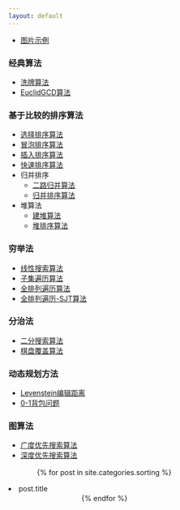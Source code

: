 ```yaml
---
layout: default
---		
```


- [图片示例](./Classical/imageExample.html)  
### 经典算法
- [洗牌算法](./Classical/Shuffle.html)
- [EuclidGCD算法](./Classical/EuclidGCD.html)

### 基于比较的排序算法
- [选择排序算法](./Sorting/SelectSort.html)
- [冒泡排序算法](./Sorting/BubbleSort.html)
- [插入排序算法](./Sorting/InsertSort.html)
- [快速排序算法](./Sorting/QuickSort.html)
- 归并排序
  - [二路归并算法](./Sorting/MergeSortNode/TwoWayMerge.html)
  - [归并排序算法](./Sorting/MergeSortNode/MergeSort.html)
- 堆算法
  - [建堆算法](./Sorting/HeapSortNode/Heapifying.html)
  - [堆排序算法](./Sorting/HeapSortNode/HeapSort.html)
 
### 穷举法
- [线性搜索算法](./ExhaustiveSearch/LinearSearch.html)
- [子集遍历算法](./ExhaustiveSearch/Subsetting.html)	
- [全排列遍历算法](./ExhaustiveSearch/Permuting.html)
- [全排列遍历-SJT算法](./ExhaustiveSearch/PermutingSJT.html)		  

### 分治法
- [二分搜索算法](./DivideAndConquer/BinarySearch.html)
- [棋盘覆盖算法](./DivideAndConquer/ChessboardTiling.html)	

### 动态规划方法
- [Levenstein编辑距离](./DynamicProgramming/LSEditDist.html)
- [0-1背包问题](./DynamicProgramming/DP0_1Knapsack.html)	

### 图算法
- [广度优先搜索算法](./GraphAlgorithms/GraphBFS.html)
- [深度优先搜索算法](./GraphAlgorithms/GraphDFS.html)	

　　　　{% for post in site.categories.sorting %} 
            <li>post.title</li>　　　　　　
　　　　{% endfor %}
